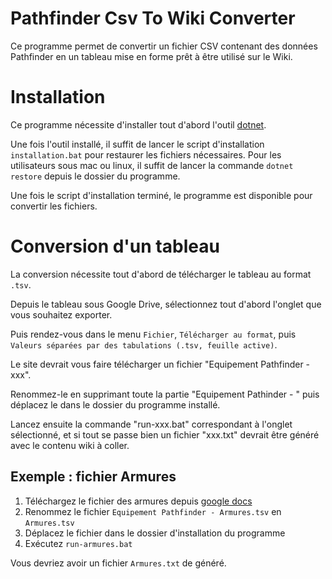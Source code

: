 # Pathfinder Csv To Wiki Converter

Ce programme permet de convertir un fichier CSV contenant des données Pathfinder en un tableau mise en forme prêt à être utilisé sur le Wiki.

# Installation

Ce programme nécessite d'installer tout d'abord l'outil [dotnet](http://dotnet.github.io/getting-started/).

Une fois l'outil installé, il suffit de lancer le script d'installation `installation.bat` pour restaurer les fichiers nécessaires.
Pour les utilisateurs sous mac ou linux, il suffit de lancer la commande `dotnet restore` depuis le dossier du programme.

Une fois le script d'installation terminé, le programme est disponible pour convertir les fichiers.

# Conversion d'un tableau

La conversion nécessite tout d'abord de télécharger le tableau au format `.tsv`.

Depuis le tableau sous Google Drive, sélectionnez tout d'abord l'onglet que vous souhaitez exporter.

Puis rendez-vous dans le menu `Fichier`, `Télécharger au format`, puis `Valeurs séparées par des tabulations (.tsv, feuille active)`.

Le site devrait vous faire télécharger un fichier "Equipement Pathfinder - xxx".

Renommez-le en supprimant toute la partie "Equipement Pathinder - " puis déplacez le dans le dossier du programme installé.

Lancez ensuite la commande "run-xxx.bat" correspondant à l'onglet sélectionné, et si tout se passe bien un fichier "xxx.txt" devrait être généré avec le contenu wiki à coller.

## Exemple : fichier Armures

1. Téléchargez le fichier des armures depuis [google docs](https://docs.google.com/spreadsheets/d/1vl-MbogN6skGg7qnP83qX55zPVXb1KlzZLJo8ahgkqY/edit#gid=1568769969)
2. Renommez le fichier `Equipement Pathfinder - Armures.tsv` en `Armures.tsv`
3. Déplacez le fichier dans le dossier d'installation du programme
4. Exécutez `run-armures.bat`

Vous devriez avoir un fichier `Armures.txt` de généré.